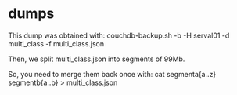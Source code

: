 # dumps

This dump was obtained with: couchdb-backup.sh -b -H serval01 -d multi_class -f multi_class.json

Then, we split multi_class.json into segments of 99Mb.

So, you need to merge them back once with:
cat segmenta{a..z} segmentb{a..b}  > multi_class.json
